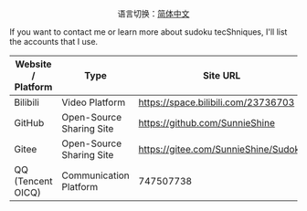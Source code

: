 <center>语言切换：<a href="CONTACTS-zh-cn.md">简体中文</a></center>

If you want to contact me or learn more about sudoku tecShniques, I'll list the accounts that I use.

| Website / Platform | Type                     | Site URL                             |
| ------------------ | ------------------------ | ------------------------------------ |
| Bilibili           | Video Platform           | https://space.bilibili.com/23736703  |
| GitHub             | Open-Source Sharing Site | https://github.com/SunnieShine       |
| Gitee              | Open-Source Sharing Site | https://gitee.com/SunnieShine/Sudoku |
| QQ (Tencent OICQ)  | Communication Platform   | 747507738                            |

